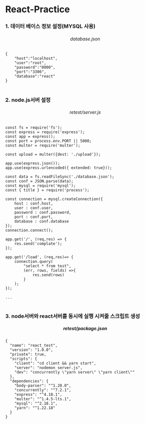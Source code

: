 # React-Practice

<h3>1. 데이터 베이스 정보 설정(MYSQL 사용)</h3>
<div align="center"><h6>database.json</h6></div>

```
{
    "host":"localhost",
    "user":"root",
    "password":"0000",
    "port":"3306",
    "database":"react"
}
```

#

<h3>2. node.js서버 설정</h3>
<div align="center"><h6>retest/server.js</h6></div>

```
const fs = require('fs');
const express = require('express');
const app = express();
const port = process.env.PORT || 5000;
const multer = require('multer');

const upload = multer({dest: './upload'});

app.use(express.json());
app.use(express.urlencoded({ extended: true}));

const data = fs.readFileSync('./database.json');
const conf = JSON.parse(data);
const mysql = require('mysql');
const { title } = require('process');

const connection = mysql.createConnection({
    host : conf.host,
    user : conf.user,
    password : conf.password,
    port : conf.port,
    database : conf.database 
});
connection.connect();

app.get('/', (req,res) => {
    res.send('complate');
});

app.get('/load', (req,res)=> {
    connection.query(
        "select * from test",
        (err, rows, fields) =>{
            res.send(rows)
        }
    );
});

...
```

#

<h3>3. node서버와 react서버를 동시에 실행 시켜줄 스크립트 생성</h3>
<div align="center"><h5>retest/package.json</h5></div>

```
{
  "name": "react_test",
  "version": "1.0.0",
  "private": true,
  "scripts": {
    "client": "cd client && yarn start",
    "server": "nodemon server.js",
    "dev": "concurrently \"yarn server\" \"yarn client\""
  },
  "dependencies": {
    "body-parser": "^1.20.0",
    "concurrently": "^7.2.1",
    "express": "^4.18.1",
    "multer": "^1.4.5-lts.1",
    "mysql": "^2.18.1",
    "yarn": "^1.22.18"
  }
}
```

#
